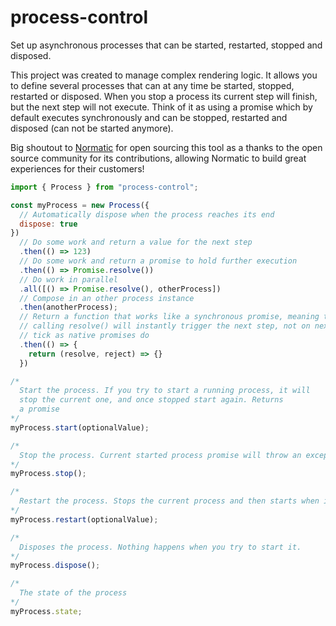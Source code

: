 # process-control

Set up asynchronous processes that can be started, restarted, stopped and disposed.

This project was created to manage complex rendering logic. It allows you to define several processes that can at any time be
started, stopped, restarted or disposed. When you stop a process its current step will finish, but the next step will not
execute. Think of it as using a promise which by default executes synchronously and can be stopped, restarted and disposed (can not be started anymore).

Big shoutout to [Normatic](http://www.normatic.no/) for open sourcing this tool as a thanks to the open source community for its
contributions, allowing Normatic to build great experiences for their customers!

```js
import { Process } from "process-control";

const myProcess = new Process({
  // Automatically dispose when the process reaches its end
  dispose: true
})
  // Do some work and return a value for the next step
  .then(() => 123)
  // Do some work and return a promise to hold further execution
  .then(() => Promise.resolve())
  // Do work in parallel
  .all([() => Promise.resolve(), otherProcess])
  // Compose in an other process instance
  .then(anotherProcess);
  // Return a function that works like a synchronous promise, meaning that
  // calling resolve() will instantly trigger the next step, not on next
  // tick as native promises do
  .then(() => {
    return (resolve, reject) => {}
  })

/*
  Start the process. If you try to start a running process, it will
  stop the current one, and once stopped start again. Returns
  a promise
*/
myProcess.start(optionalValue);

/*
  Stop the process. Current started process promise will throw an exception.
*/
myProcess.stop();

/*
  Restart the process. Stops the current process and then starts when it is stopped.
*/
myProcess.restart(optionalValue);

/*
  Disposes the process. Nothing happens when you try to start it.
*/
myProcess.dispose();

/*
  The state of the process
*/
myProcess.state;
```
